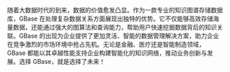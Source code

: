 随着大数据时代的到来，数据的价值愈发凸显。作为一款专业的知识图谱存储数据库，GBase 在处理复杂数据关系方面展现出独特的优势。它不仅能够高效存储海量数据，还能通过强大的图算法和查询能力，帮助用户快速挖掘数据背后的知识关联。GBase 的出现为企业提供了更加灵活、智能的数据管理解决方案，助力企业在竞争激烈的市场环境中抢占先机。无论是金融、医疗还是智能制造领域，GBase 都能以其卓越性能支持企业构建智能化的知识网络，推动业务创新与发展。选择 GBase，就是选择了未来！